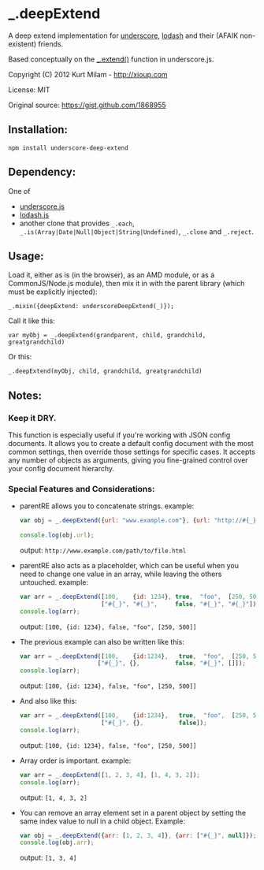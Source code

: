 # _.deepExtend 

A deep extend implementation for [underscore](http://underscorejs.org/), [lodash](http://lodash.com/) and their (AFAIK non-existent) friends.

Based conceptually on the [_.extend()](http://underscorejs.org/#extend) function in underscore.js.

Copyright (C) 2012  Kurt Milam - http://xioup.com 

License: MIT

Original source: https://gist.github.com/1868955

## Installation:

    npm install underscore-deep-extend

## Dependency: 

One of 

- [underscore.js](http://underscorejs.org/)
- [lodash.js](http://lodash.com/)
- another clone that provides `_.each`, `_.is(Array|Date|Null|Object|String|Undefined)`, `_.clone` and `_.reject`.

## Usage:

Load it, either as is (in the browser), as an AMD module, or as a CommonJS/Node.js module), then mix it in with the parent library (which must be explicitly injected):

    _.mixin({deepExtend: underscoreDeepExtend(_)});
    
Call it like this:

    var myObj = _.deepExtend(grandparent, child, grandchild, greatgrandchild)

Or this: 

    _.deepExtend(myObj, child, grandchild, greatgrandchild)

## Notes:

### Keep it DRY.

This function is especially useful if you're working with JSON config documents. It allows you to create a default
config document with the most common settings, then override those settings for specific cases. It accepts any
number of objects as arguments, giving you fine-grained control over your config document hierarchy.

### Special Features and Considerations:

- parentRE allows you to concatenate strings. example:

  ``` Javascript
  var obj = _.deepExtend({url: "www.example.com"}, {url: "http://#{_}/path/to/file.html"});
      
  console.log(obj.url);
  ```
  
  output: `http://www.example.com/path/to/file.html`

- parentRE also acts as a placeholder, which can be useful when you need to change one value in an array, while
  leaving the others untouched. example:

  ``` Javascript
  var arr = _.deepExtend([100,    {id: 1234}, true,  "foo",  [250, 500]],
                         ["#{_}", "#{_}",     false, "#{_}", "#{_}"]);
  console.log(arr);
  ```

  output: `[100, {id: 1234}, false, "foo", [250, 500]]`

- The previous example can also be written like this:

  ``` Javascript
  var arr = _.deepExtend([100,    {id:1234},   true,  "foo",  [250, 500]],
                        ["#{_}", {},          false, "#{_}", []]);
  console.log(arr);
  ```
  output: `[100, {id: 1234}, false, "foo", [250, 500]]`

- And also like this:

  ``` Javascript
  var arr = _.deepExtend([100,    {id:1234},   true,  "foo",  [250, 500]],
                         ["#{_}", {},          false]);
  console.log(arr);
  ```

  output: `[100, {id: 1234}, false, "foo", [250, 500]]`

- Array order is important. example:

  ``` Javascript
  var arr = _.deepExtend([1, 2, 3, 4], [1, 4, 3, 2]);
  console.log(arr);
  ```
  
  output: `[1, 4, 3, 2]`


- You can remove an array element set in a parent object by setting the same index value to null in a child object. Example:

  ``` Javascript
  var obj = _.deepExtend({arr: [1, 2, 3, 4]}, {arr: ["#{_}", null]});
  console.log(obj.arr);
  ```
  
  output: `[1, 3, 4]`
